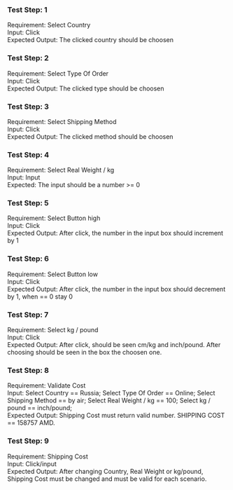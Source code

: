### Test Step: 1
   Requirement: Select Country<br/>
   Input: Click<br/>
   Expected Output: The clicked country should be choosen<br/>

### Test Step: 2
   Requirement: Select Type Of Order<br/>
   Input: Click<br/>
   Expected Output: The clicked type should be choosen<br/>

### Test Step: 3
   Requirement: Select Shipping Method<br/>
   Input: Click<br/>
   Expected Output: The clicked method should be choosen<br/>

### Test Step: 4
   Requirement: Select Real Weight / kg<br/>
   Input: Input<br/>
   Expected: The input should be a number >= 0<br/>

### Test Step: 5
   Requirement: Select Button high<br/>
   Input: Click<br/>
   Expected Output: After click, the number in the input box should increment by 1<br/>

### Test Step: 6
   Requirement: Select Button low<br/>
   Input: Click<br/>
   Expected Output: After click, the number in the input box should decrement by 1, when == 0     stay 0<br/>

### Test Step: 7
   Requirement: Select kg / pound<br/>
   Input: Click<br/>
   Expected Output: After click, should be seen cm/kg and inch/pound. After choosing should       be seen in the box the choosen one.<br/>
 
### Test Step: 8
   Requirement: Validate Cost<br/>
   Input: Select Country == Russia; Select Type Of Order == Online; Select Shipping Method  ==    by air; Select Real Weight / kg == 100; Select kg / pound == inch/pound;<br/>
   Expected Output: Shipping Cost must return valid number. SHIPPING COST == 158757  AMD.<br/>

### Test Step: 9
   Requirement: Shipping Cost<br/>
   Input: Click/input<br/>
   Expected Output: After changing Country, Real Weight or kg/pound, Shipping Cost must be        changed and must be valid for each scenario.<br/>
   
 
